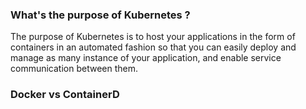 ### What's the purpose of Kubernetes ?
The purpose of Kubernetes is to host your applications in the form of containers in an automated fashion so that you can easily deploy and manage as many instance of your application, and enable service communication between them.

### Docker vs ContainerD
